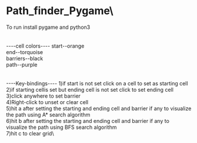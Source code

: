 # Path_finder_Pygame\

To run install pygame and python3\
\
\
----cell colors----
start--orange\
end--torquoise\
barriers--black\
path--purple\
\
\
----Key-bindings----
1)if start is not set click on a cell to set as starting cell\
2)if starting cellis set but ending cell is not set click to set ending cell\
3)click anywhere to set barrier\
4)Right-click to unset or clear cell\
5)hit a after setting the starting and ending cell and barrier if any to visualize the path using A\* search algorithm\
6)hit b after setting the starting and ending cell and barrier if any to visualize the path using BFS search algorithm\
7)hit c to clear grid\
